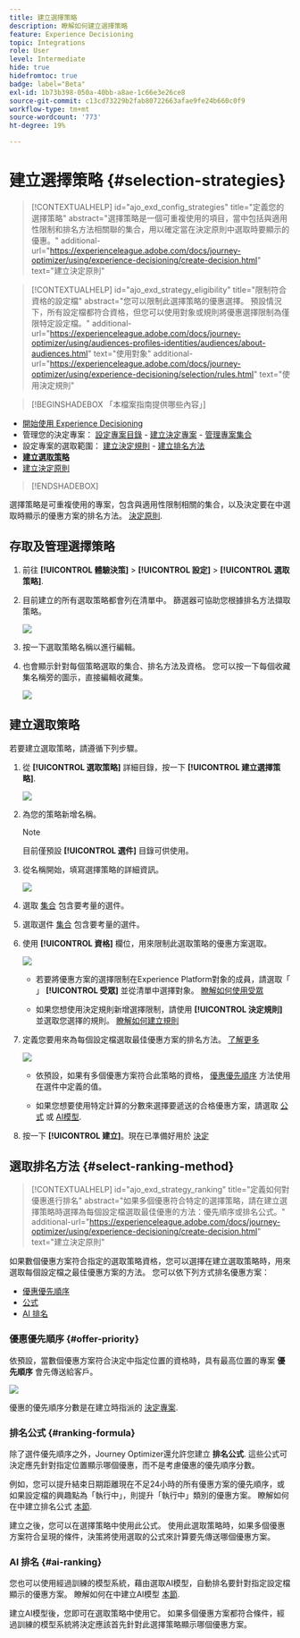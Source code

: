 ```yaml
---
title: 建立選擇策略
description: 瞭解如何建立選擇策略
feature: Experience Decisioning
topic: Integrations
role: User
level: Intermediate
hide: true
hidefromtoc: true
badge: label="Beta"
exl-id: 1b73b398-050a-40bb-a8ae-1c66e3e26ce8
source-git-commit: c13cd73229b2fab80722663afae9fe24b660c0f9
workflow-type: tm+mt
source-wordcount: '773'
ht-degree: 19%

---
```


# 建立選擇策略 {#selection-strategies}

>[!CONTEXTUALHELP]
>id="ajo_exd_config_strategies"
>title="定義您的選擇策略"
>abstract="選擇策略是一個可重複使用的項目，當中包括與適用性限制和排名方法相關聯的集合，用以確定當在決定原則中選取時要顯示的優惠。"
>additional-url="https://experienceleague.adobe.com/docs/journey-optimizer/using/experience-decisioning/create-decision.html" text="建立決定原則"

>[!CONTEXTUALHELP]
>id="ajo_exd_strategy_eligibility"
>title="限制符合資格的設定檔"
>abstract="您可以限制此選擇策略的優惠選擇。 預設情況下，所有設定檔都符合資格，但您可以使用對象或規則將優惠選擇限制為僅限特定設定檔。"
>additional-url="https://experienceleague.adobe.com/docs/journey-optimizer/using/audiences-profiles-identities/audiences/about-audiences.html" text="使用對象"
>additional-url="https://experienceleague.adobe.com/docs/journey-optimizer/using/experience-decisioning/selection/rules.html" text="使用決定規則"

>[!BEGINSHADEBOX 「本檔案指南提供哪些內容」]

* [開始使用 Experience Decisioning](gs-experience-decisioning.md)
* 管理您的決定專案： [設定專案目錄](catalogs.md) - [建立決定專案](items.md) - [管理專案集合](collections.md)
* 設定專案的選取範圍： [建立決定規則](rules.md) - [建立排名方法](ranking.md)
* **[建立選取策略](selection-strategies.md)**
* [建立決定原則](create-decision.md)

>[!ENDSHADEBOX]

選擇策略是可重複使用的專案，包含與適用性限制相關的集合，以及決定要在中選取時顯示的優惠方案的排名方法。 [決定原則](create-decision.md).

## 存取及管理選擇策略

1. 前往 **[!UICONTROL 體驗決策]** > **[!UICONTROL 設定]** > **[!UICONTROL 選取策略]**.

1. 目前建立的所有選取策略都會列在清單中。 篩選器可協助您根據排名方法擷取策略。

   ![](assets/strategy-list-filters.png)

1. 按一下選取策略名稱以進行編輯。

1. 也會顯示針對每個策略選取的集合、排名方法及資格。 您可以按一下每個收藏集名稱旁的圖示，直接編輯收藏集。

   ![](assets/strategy-list-edit-collection.png)

## 建立選取策略

若要建立選取策略，請遵循下列步驟。

1. 從 **[!UICONTROL 選取策略]** 詳細目錄，按一下 **[!UICONTROL 建立選擇策略]**.

   ![](assets/strategy-create-button.png)

1. 為您的策略新增名稱。

   >[!NOTE]
   >
   >目前僅預設 **[!UICONTROL 選件]** 目錄可供使用。

1. 從名稱開始，填寫選擇策略的詳細資訊。

   ![](assets/strategy-create-screen.png)

1. 選取 [集合](collections.md) 包含要考量的選件。

1. 選取選件 [集合](collections.md) 包含要考量的選件。

1. 使用 **[!UICONTROL 資格]** 欄位，用來限制此選取策略的優惠方案選取。

   ![](assets/strategy-create-eligibility.png)

   * 若要將優惠方案的選擇限制在Experience Platform對象的成員，請選取「 」 **[!UICONTROL 受眾]** 並從清單中選擇對象。 [瞭解如何使用受眾](../audience/about-audiences.md)

   * 如果您想使用決定規則新增選擇限制，請使用 **[!UICONTROL 決定規則]** 並選取您選擇的規則。 [瞭解如何建立規則](rules.md)

1. 定義您要用來為每個設定檔選取最佳優惠方案的排名方法。 [了解更多](#select-ranking-method)

   ![](assets/strategy-create-ranking.png)

   * 依預設，如果有多個優惠方案符合此策略的資格， [優惠優先順序](#offer-priority) 方法使用在選件中定義的值。

   * 如果您想要使用特定計算的分數來選擇要遞送的合格優惠方案，請選取 [公式](#ranking-formula) 或 [AI模型](#ai-ranking).

1. 按一下 **[!UICONTROL 建立]**。現在已準備好用於 [決定](create-decision.md)

## 選取排名方法 {#select-ranking-method}

>[!CONTEXTUALHELP]
>id="ajo_exd_strategy_ranking"
>title="定義如何對優惠進行排名"
>abstract="如果多個優惠符合特定的選擇策略，請在建立選擇策略時選擇為每個設定檔選取最佳優惠的方法：優先順序或排名公式。"
>additional-url="https://experienceleague.adobe.com/docs/journey-optimizer/using/experience-decisioning/create-decision.html" text="建立決定原則"

如果數個優惠方案符合指定的選取策略資格，您可以選擇在建立選取策略時，用來選取每個設定檔之最佳優惠方案的方法。 您可以依下列方式排名優惠方案：

* [優惠優先順序](#offer-priority)
* [公式](#ranking-formula)
* [AI 排名](#ai-ranking)

### 優惠優先順序 {#offer-priority}

依預設，當數個優惠方案符合決定中指定位置的資格時，具有最高位置的專案 **優先順序** 會先傳送給客戶。

![](assets/item-priority.png)

優惠的優先順序分數是在建立時指派的 [決定專案](items.md).

### 排名公式 {#ranking-formula}

除了選件優先順序之外，Journey Optimizer還允許您建立 **排名公式**. 這些公式可決定應先針對指定位置顯示哪個優惠，而不是考慮優惠的優先順序分數。

例如，您可以提升結束日期距離現在不足24小時的所有優惠方案的優先順序，或如果設定檔的興趣點為「執行中」，則提升「執行中」類別的優惠方案。 瞭解如何在中建立排名公式 [本節](ranking.md).

建立之後，您可以在選擇策略中使用此公式。 使用此選取策略時，如果多個優惠方案符合呈現的條件，決策將使用選取的公式來計算要先傳送哪個優惠方案。

### AI 排名 {#ai-ranking}

您也可以使用經過訓練的模型系統，藉由選取AI模型，自動排名要針對指定設定檔顯示的優惠方案。 瞭解如何在中建立AI模型 [本節](ranking.md).

建立AI模型後，您即可在選取策略中使用它。 如果多個優惠方案都符合條件，經過訓練的模型系統將決定應該首先針對此選擇策略顯示哪個優惠方案。
